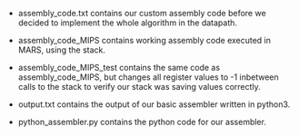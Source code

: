  - assembly_code.txt contains our custom assembly code before we decided to implement the whole algorithm in the datapath.

 - assembly_code_MIPS contains working assembly code executed in MARS, using the stack.

 - assembly_code_MIPS_test contains the same code as assembly_code_MIPS, but changes all register values to -1 inbetween calls to the stack to verify our stack was saving values correctly.

 - output.txt contains the output of our basic assembler written in python3.

 - python_assembler.py contains the python code for our assembler.
